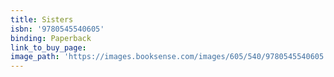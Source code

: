 ```yaml
---
title: Sisters
isbn: '9780545540605'
binding: Paperback
link_to_buy_page:
image_path: 'https://images.booksense.com/images/605/540/9780545540605.jpg'
---
```



